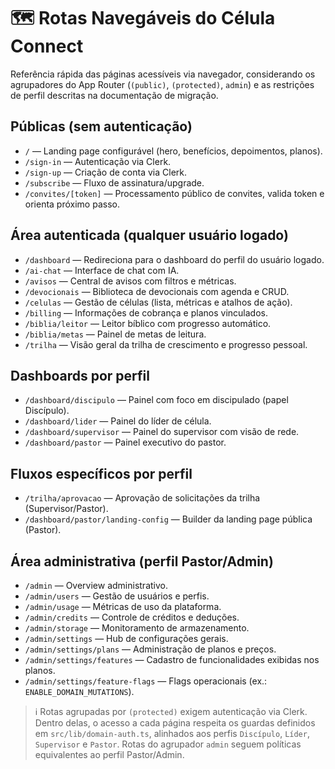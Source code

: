 # 🗺️ Rotas Navegáveis do Célula Connect

Referência rápida das páginas acessíveis via navegador, considerando os agrupadores do App Router (`(public)`, `(protected)`, `admin`) e as restrições de perfil descritas na documentação de migração.

## Públicas (sem autenticação)
- `/` — Landing page configurável (hero, benefícios, depoimentos, planos).
- `/sign-in` — Autenticação via Clerk.
- `/sign-up` — Criação de conta via Clerk.
- `/subscribe` — Fluxo de assinatura/upgrade.
- `/convites/[token]` — Processamento público de convites, valida token e orienta próximo passo.

## Área autenticada (qualquer usuário logado)
- `/dashboard` — Redireciona para o dashboard do perfil do usuário logado.
- `/ai-chat` — Interface de chat com IA.
- `/avisos` — Central de avisos com filtros e métricas.
- `/devocionais` — Biblioteca de devocionais com agenda e CRUD.
- `/celulas` — Gestão de células (lista, métricas e atalhos de ação).
- `/billing` — Informações de cobrança e planos vinculados.
- `/biblia/leitor` — Leitor bíblico com progresso automático.
- `/biblia/metas` — Painel de metas de leitura.
- `/trilha` — Visão geral da trilha de crescimento e progresso pessoal.

## Dashboards por perfil
- `/dashboard/discipulo` — Painel com foco em discipulado (papel Discípulo).
- `/dashboard/lider` — Painel do líder de célula.
- `/dashboard/supervisor` — Painel do supervisor com visão de rede.
- `/dashboard/pastor` — Painel executivo do pastor.

## Fluxos específicos por perfil
- `/trilha/aprovacao` — Aprovação de solicitações da trilha (Supervisor/Pastor).
- `/dashboard/pastor/landing-config` — Builder da landing page pública (Pastor).

## Área administrativa (perfil Pastor/Admin)
- `/admin` — Overview administrativo.
- `/admin/users` — Gestão de usuários e perfis.
- `/admin/usage` — Métricas de uso da plataforma.
- `/admin/credits` — Controle de créditos e deduções.
- `/admin/storage` — Monitoramento de armazenamento.
- `/admin/settings` — Hub de configurações gerais.
- `/admin/settings/plans` — Administração de planos e preços.
- `/admin/settings/features` — Cadastro de funcionalidades exibidas nos planos.
- `/admin/settings/feature-flags` — Flags operacionais (ex.: `ENABLE_DOMAIN_MUTATIONS`).

> ℹ️ Rotas agrupadas por `(protected)` exigem autenticação via Clerk. Dentro delas, o acesso a cada página respeita os guardas definidos em `src/lib/domain-auth.ts`, alinhados aos perfis `Discípulo`, `Líder`, `Supervisor` e `Pastor`. Rotas do agrupador `admin` seguem políticas equivalentes ao perfil Pastor/Admin.
